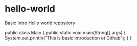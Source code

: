 # hello-world
Basic Intro Hello world repository


public class Main {
    public static void main(String[] args) {
    System.out.println("This is basic introduction ot Github");
    }
 }
